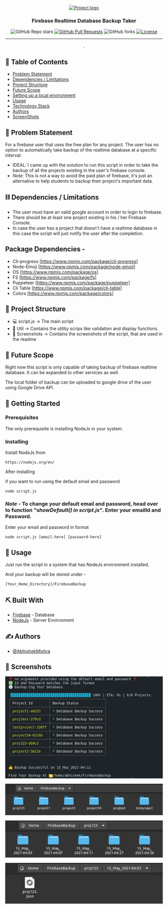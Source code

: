<p align="center">
  <a href="" rel="noopener">
 <img src="https://miro.medium.com/max/770/1*HFlYgB6gVLc4Su9HsB9MZg.png" alt="Project logo"></a>
</p>
<h3 align="center">Firebase Realtime Database Backup Taker</h3>

<div align="center">

![GitHub Repo stars](https://img.shields.io/github/stars/mishra5047/FirebaseBackup?style=social)
[![GitHub Pull Requests](https://img.shields.io/github/issues-pr/kylelobo/The-Documentation-Compendium.svg)](https://github.com/mishra5047/FirebaseBackup)
![GitHub forks](https://img.shields.io/github/forks/mishra5047/FirebaseBackup?style=social)
[![License](https://img.shields.io/badge/license-MIT-blue.svg)](LICENSE.md)

</div>

---

<p align="center"> .
    <br> 
</p>

## 📝 Table of Contents

- [Problem Statement](#problem_statement)
- [Dependencies / Limitations](#limitations)
- [Project Structure](#structure)
- [Future Scope](#future_scope)
- [Setting up a local environment](#getting_started)
- [Usage](#usage)
- [Technology Stack](#tech_stack)
- [Authors](#authors)
- [ScreenShots](#screenshots)

## 🧐 Problem Statement <a name = "problem_statement"></a>

For a firebase user that uses the free plan for any project. The user has no option to automatically take backup of the realtime database at a specific interval.

- IDEAL: I came up with the solution to run this script in order to take the backup of all the projects existing in the user's firebase console.
- *Note*: This is not a way to avoid the paid plan of firebase, it's just an alternative to help students to backup their project's important data.

## ⛓️ Dependencies / Limitations <a name = "limitations"></a>

- The user must have an valid google account in order to login to firebase.
- There should be at least one project existing in his / her Firebase Console.
- In case the user has a project that doesn't have a realtime database in this case the script will just notify the user after the completion.

## Package Dependencies -
- Cli-progress [https://www.npmjs.com/package/cli-progress]
- Node-Emoji [https://www.npmjs.com/package/node-emoji]
- OS [https://www.npmjs.com/package/os]
- FS [https://www.npmjs.com/package/fs]
- Puppeteer [https://www.npmjs.com/package/puppeteer]
- Cli Table [https://www.npmjs.com/package/cli-table]
- Colors [https://www.npmjs.com/package/colors]

## 📁 Project Structure <a name="structure"></a>

- 💻 script.js -> The main script
- 📁 Util -> Contains the utility scrips like validation and display functions.
- 📁 Screenshots -> Contains the screenshots of the script, that are used in the readme
## 🚀 Future Scope <a name = "future_scope"></a>

Right now this script is only capable of taking backup of firebase realtime database. It can be expanded to other services as well.

The local folder of backup can be uploaded to google drive of the user using Google Drive API. 

## 🏁 Getting Started <a name = "getting_started"></a>

### Prerequisites

The only prerequisite is installing NodeJs in your system.

### Installing

Install NodeJs from 
```
https://nodejs.org/en/
```

After installing

if you want to run using the default email and password
```
node script.js
```
### *Note* - To change your default email and password, head over to function *"showDefault() in script.js"*. Enter your emailId and Password.

Enter your email and password in format
```
node script.js [email-here] [password-here]
```



## 🎈 Usage <a name="usage"></a>

Just run the script in a system that has NodeJs environment installed.

And your backup will be stored under -

```
[Your_Home_Directory]/FirebaseBackup
```
## ⛏️ Built With <a name = "tech_stack"></a>

- [Firebase](https://console.firebase.google.com/) - Database
- [NodeJs](https://nodejs.org/en/) - Server Environment

## ✍️ Authors <a name = "authors"></a>

- [@AbhishekMishra](https://github.com/mishra5047)

## 🏁 Screenshots <a name="screenshots"></a> 

<img src = "./Screenshots/ss_1.png"><br>

<img src = "./Screenshots/ss_2.png"><br>

<img src = "./Screenshots/ss_3.png"><br>

<img src = "./Screenshots/ss_4.png"><br>